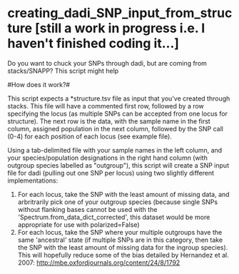 # creating_dadi_SNP_input_from_structure [still a work in progress i.e. I haven't finished coding it...]
Do you want to chuck your SNPs through dadi, but are coming from stacks/SNAPP? This script might help

#How does it work?#

This script expects a *structure.tsv file as input that you've created through stacks. This file will have a commented first row, followed by a row specifying the locus (as multiple SNPs can be accepted from one locus for structure). The next row is the data, with the sample name in the first column, assigned population in the next column, followed by the SNP call (0-4) for each position of each locus (see example file).

Using a tab-delimited file with your sample names in the left column, and your species/population designations in the right hand column (with outgroup species labelled as "outgroup"), this script will create a SNP input file for dadi (pulling out one SNP per locus) using two slightly different implementations:
1) For each locus, take the SNP with the least amount of missing data, and arbritrarily pick one of your outgroup species (because single SNPs without flanking bases cannot be used with the 'Spectrum.from_data_dict_corrected', this dataset would be more appropriate for use with polarized=False)
2) For each locus, take the SNP where your multiple outgroups have the same 'ancestral' state (if multiple SNPs are in this category, then take the SNP with the least amount of missing data for the ingroup species). This will hopefully reduce some of the bias detailed by Hernandez et al. 2007: http://mbe.oxfordjournals.org/content/24/8/1792
